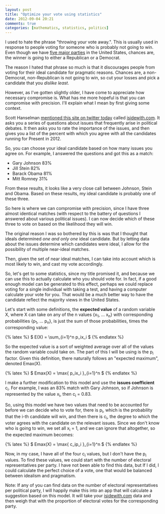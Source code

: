 ```yaml
---
layout: post
title: "Optimize your vote using statistics"
date: 2012-09-04 20:21
comments: true
categories: [mathematics, statistics, politics]
---
```


I used to hate the phrase "throwing your vote away.". This is usually
used in response to people voting for someone who is probably not going
to win. Even though we have [five major parties](http://en.wikipedia.org/wiki/List_of_political_parties_in_the_United_States#Major_political_parties) in the United States, chances are, the winner is going to either a Republican or a Democrat. 

The reason I hated that phrase so much is that it discourages people
from voting for their ideal candidate for pragmatic reasons. Chances
are, a non-Democrat, non-Republican is not going to win, so cut your
losses and pick a candidate that you *dislike least*.

However, as I've gotten slightly older, I have come to appreciate how
necessary compromise is. What has me more hopeful is that you can
compromise with precision. I'll explain what I mean by first giving some
context.

Scott Hanselman [mentioned this site on twitter today](https://twitter.com/shanselman/status/243032228655951872) called [isidewith.com](http://isidewith.com). It asks you a series of questions about issues that frequently arise in political debates. It then asks you to rate the importance of the issues, and then gives you a list of the percent with which you agree with all the candidates running for Present in 2012.

So, you can choose your ideal candidate based on how many issues you agree on. For example, I answered the questions and got this as a match: 

* Gary Johnson 83% 
* Jill Stein 82% 
* Barack Obama 81% 
* Mitt Romney 31% 

From these results, it looks like a very close call between Johnson,
Stein and Obama. Based on these results, my ideal candidate is probably
one of these three.

So here is where we can compromise with precision, since I have three
almost identical matches (with respect to the battery of questions I
answered about various political issues). I can now decide which of
these three to vote on based on the likelihood they will win.

The original reason I was so bothered by this is was that I thought that
ideals determined *one and only one* ideal candidate. But by letting
data about the issues determine which candidates were ideal, I
allow for the possibility of multiple near-ideal matches.

Then, given the set of near ideal matches, I can take into account which
is most likely to win, and cast my vote accordingly.

So, let's get to some statistics, since my title promised it, and
because we can use this to actually calculate who you should vote for.
In fact, if a good enough model can be generated to this effect, perhaps
we could replace voting for a single individual with taking a test, and
having a computer calculate your vote for you. That would be a much
better way to have the candidate reflect the majority views in the
United States.

Let's start with some definitions, the **expected value** of a random
variable X, where X can take on any of the n values {x<sub>1</sub>, ... x<sub>n</sub>} 
with corresponding probabilities {p<sub>1</sub>, ... p<sub>n</sub>}, is
just the sum of those probabilities, times the corresponding value:

{% latex %}
  $ E(X) = \sum_{i=1}^n p_ix_i $
{% endlatex %}

So the expected value is a sort of weighted average over all of the
values the random variable could take on. The part of this I will be
using is the p<sub>i</sub> factor. Given this definition, there
naturally follows an "expected maximum", denoted Emax(X).

{% latex %}
  $ Emax(X) = \max\{ p_ix_i \}_{i=1}^n $
{% endlatex %}

I make a further modification to
this model and use the **issues coefficient** c<sub>i</sub>. For example, I was an 83% match with Gary Johnson, so if Johnson is represented by the value x<sub>i</sub>, then c<sub>i</sub> = 0.83.

So, using this model we have two values that need to be accounted
for before we can decide who to vote for, there is p<sub>i</sub>, which is the probability that the i-th candidate will win, and then there is c<sub>i</sub>, the degree to which the voter agrees with the candidate on the relevant issues. Since we don't know who is going to win, we set all x<sub>i</sub> = 1, and we can ignore that altogether, so the expected maximum becomes:

{% latex %}
  $ Emax(X) = \max\{ c_ip_i \}_{i=1}^n $
{% endlatex %}

Now, in my case, I have all of the four c<sub>i</sub> values, but I don't
have the p<sub>i</sub> values. To find these values, we could start with
the number of electoral representatives per party. I have not been able to find
this data, but If I did, I could calculate the perfect choice of a vote,
one that would be balanced between idealism and pragmatism.

Note: If any of you can find data on the number of electoral
representatives per political party, I will happily make this into an
app that will calculate a suggestion based on this model. It will take
your [isidewith.com](http://isidewith.com) data and then weigh that with
the proportion of electoral votes for the corresponding party.
